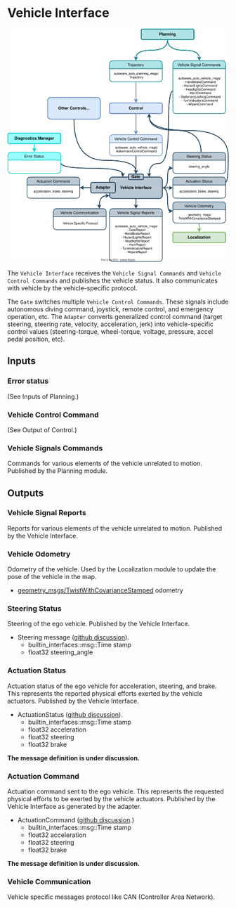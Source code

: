 # Vehicle Interface

![Node diagram](images/Vehicle-Interface-Bus-ODD-Architecture.drawio.svg)

The `Vehicle Interface` receives the `Vehicle Signal Commands` and `Vehicle Control Commands` and publishes the vehicle status. It also communicates with vehicle by the vehicle-specific protocol.

The `Gate` switches multiple `Vehicle Control Commands`. These signals include autonomous diving command, joystick, remote control, and emergency operation, etc.
The `Adapter` converts generalized control command (target steering, steering rate, velocity, acceleration, jerk) into vehicle-specific control values (steering-torque, wheel-torque, voltage, pressure, accel pedal position, etc).

## Inputs

### Error status

(See Inputs of Planning.)

### Vehicle Control Command

(See Output of Control.)

### Vehicle Signals Commands

Commands for various elements of the vehicle unrelated to motion. Published by the Planning module.

## Outputs

### Vehicle Signal Reports

Reports for various elements of the vehicle unrelated to motion. Published by the Vehicle Interface.

### Vehicle Odometry

Odometry of the vehicle. Used by the Localization module to update the pose of the vehicle in the map.

- [geometry_msgs/TwistWithCovarianceStamped](https://docs.ros.org/en/melodic/api/geometry_msgs/html/msg/TwistWithCovarianceStamped.html) odometry

### Steering Status

Steering of the ego vehicle. Published by the Vehicle Interface.

- Steering message ([github discussion](https://github.com/autowarefoundation/autoware/discussions/2462)).
  - builtin_interfaces::msg::Time stamp
  - float32 steering_angle

### Actuation Status

Actuation status of the ego vehicle for acceleration, steering, and brake. This represents the reported physical efforts exerted by the vehicle actuators. Published by the Vehicle Interface.

- ActuationStatus ([github discussion](https://github.com/autowarefoundation/autoware/discussions/2462)).
  - builtin_interfaces::msg::Time stamp
  - float32 acceleration
  - float32 steering
  - float32 brake

**The message definition is under discussion.**

### Actuation Command

Actuation command sent to the ego vehicle. This represents the requested physical efforts to be exerted by the vehicle actuators. Published by the Vehicle Interface as generated by the adapter.

- ActuationCommand ([github discussion](https://github.com/autowarefoundation/autoware/discussions/2462).)
  - builtin_interfaces::msg::Time stamp
  - float32 acceleration
  - float32 steering
  - float32 brake

**The message definition is under discussion.**

### Vehicle Communication

Vehicle specific messages protocol like CAN (Controller Area Network).
